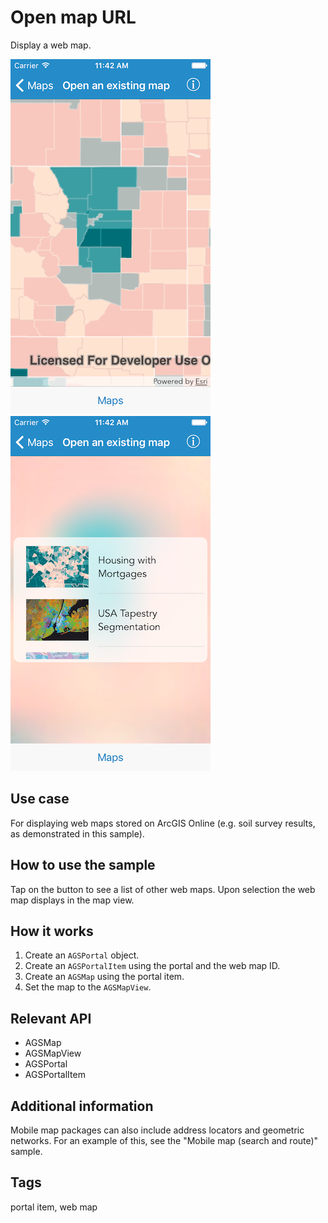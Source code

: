 # Open map URL

Display a web map.

![Image of open map URL 1](open-map-url-1.png)
![Image of open map URL 2](open-map-url-2.png)

## Use case

For displaying web maps stored on ArcGIS Online (e.g. soil survey results, as demonstrated in this sample).

## How to use the sample

Tap on the button to see a list of other web maps. Upon selection the web map displays in the map view.

## How it works

1. Create an `AGSPortal` object.
2. Create an `AGSPortalItem` using the portal and the web map ID.
3. Create an `AGSMap` using the portal item.
4. Set the map to the `AGSMapView`.

## Relevant API

* AGSMap
* AGSMapView
* AGSPortal
* AGSPortalItem

## Additional information

Mobile map packages can also include address locators and geometric networks. For an example of this, see the "Mobile map (search and route)" sample.

## Tags

portal item, web map
